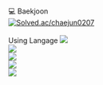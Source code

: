 💻 Baekjoon
<br/>
[![Solved.ac/chaejun0207](http://mazassumnida.wtf/api/v2/generate_badge?boj=chaejun0207)](https://solved.ac/chaejun0207)
</br>
<br/>
Using Langage
<img src="http://mazandi.herokuapp.com/api?handle=chaejun0207&theme=warm"/>
<br/>
<img src="https://img.shields.io/badge/C language-A8B9CC?style=for-the-badge&logo=C&logoColor=white">
<br/>
<img src="https://img.shields.io/badge/html5-E34F26?style=for-the-badge&logo=html5&logoColor=white"> 
<br/>
<img src="https://img.shields.io/badge/css-1572B6?style=for-the-badge&logo=css3&logoColor=white"> 
<br/>
<img src="https://img.shields.io/badge/javascript-4479A1?style=for-the-badge&logo=javascript&logoColor=yellow">
<br/>


<!--
**flower0207/flower0207** is a ✨ _special_ ✨ repository because its `README.md` (this file) appears on your GitHub profile.

Here are some ideas to get you started:

- 🔭 I’m currently working on ...
- 🌱 I’m currently learning ...
- 👯 I’m looking to collaborate on ...
- 🤔 I’m looking for help with ...
- 💬 Ask me about ...
- 📫 How to reach me: ...
- 😄 Pronouns: ...
- ⚡ Fun fact: ...
-->
